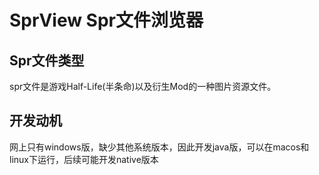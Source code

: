 # SprView Spr文件浏览器

## Spr文件类型
spr文件是游戏Half-Life(半条命)以及衍生Mod的一种图片资源文件。

## 开发动机
网上只有windows版，缺少其他系统版本，因此开发java版，可以在macos和linux下运行，后续可能开发native版本
